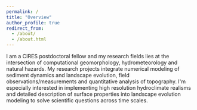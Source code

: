 ```yaml
---
permalink: /
title: "Overview"
author_profile: true
redirect_from: 
  - /about/
  - /about.html
---
```


I am a CIRES postdoctoral fellow and my research fields lies at the intersection of computational geomorphology, hydrometeorology and natural hazards. My research projects integrate numerical modeling of sediment dynamics and landscape evolution, field observations/measurements and quantitative analysis of topography. I'm especially interested in implementing high resolution hydroclimate realisms and detailed description of surface properties into landscape evolution modeling to solve scientific questions across time scales.